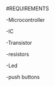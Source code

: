 #REQUIREMENTS

   
   -Microcontroller
   
   -IC
   
   -Transistor
   
   -resistors
   
   -Led
   
   -push buttons
